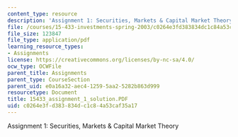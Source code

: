```yaml
---
content_type: resource
description: 'Assignment 1: Securities, Markets & Capital Market Theory'
file: /courses/15-433-investments-spring-2003/c0264e3fd383834dc1c84a53caf35a17_15433_assignment_1_solution.PDF
file_size: 123847
file_type: application/pdf
learning_resource_types:
- Assignments
license: https://creativecommons.org/licenses/by-nc-sa/4.0/
ocw_type: OCWFile
parent_title: Assignments
parent_type: CourseSection
parent_uid: e0a16a32-aec4-1259-5aa2-5282b863d999
resourcetype: Document
title: 15433_assignment_1_solution.PDF
uid: c0264e3f-d383-834d-c1c8-4a53caf35a17
---
```

Assignment 1: Securities, Markets & Capital Market Theory
